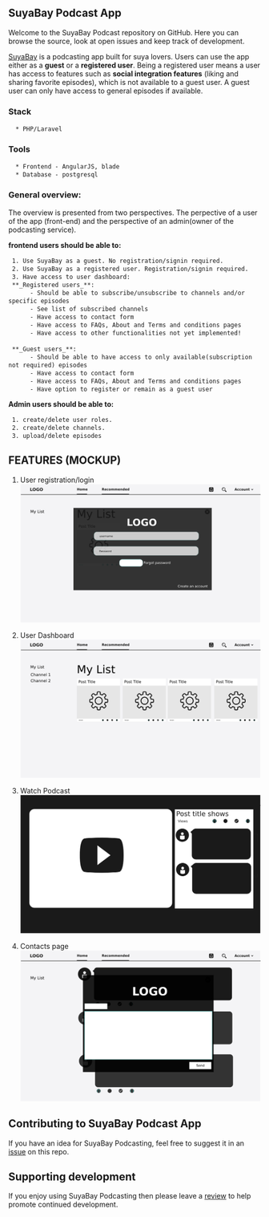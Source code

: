 ## SuyaBay Podcast App

Welcome to the SuyaBay Podcast repository on GitHub. Here you can browse the source, look at open issues and keep track of development.

[SuyaBay](https://www.suyabay.com) is a podcasting app built for suya lovers. Users can use the app either as a **guest** or a **registered user**. Being a registered user means a user has access to features such as **social integration features** (liking and sharing favorite episodes), which is not available to a guest user. A guest user can only have access to general episodes if available.

### Stack
      * PHP/Laravel

### Tools
      * Frontend - AngularJS, blade
      * Database - postgresql

### General overview:
The overview is presented from two perspectives. The perpective of a user of the app (front-end) and the perspective of an admin(owner of the podcasting service).

**frontend users should be able to:**
     
     1. Use SuyaBay as a guest. No registration/signin required.
     2. Use SuyaBay as a registered user. Registration/signin required.
     3. Have access to user dashboard:
     **_Registered users_**:
          - Should be able to subscribe/unsubscribe to channels and/or specific episodes
          - See list of subscribed channels
          - Have access to contact form
          - Have access to FAQs, About and Terms and conditions pages
          - Have access to other functionalities not yet implemented!
          
     **_Guest users_**:
          - Should be able to have access to only available(subscription not required) episodes
          - Have access to contact form
          - Have access to FAQs, About and Terms and conditions pages
          - Have option to register or remain as a guest user

**Admin users should be able to:**
     
     1. create/delete user roles.
     2. create/delete channels.
     3. upload/delete episodes
     


## FEATURES (MOCKUP)
1. User registration/login
![user_registration_signin](screenshots/signup.png "user registration or signin interface")

2. User Dashboard
![user dashboard](screenshots/landingpage.png "user dashboard")

3. Watch Podcast
![user dashboard-watch podcast](screenshots/viewpost.png "user dashboard-watch podcast")

3. Contacts page
![user dashboard-contacts page](screenshots/contact-page-2.png "")

## Contributing to SuyaBay Podcast App
If you have an idea for SuyaBay Podcasting, feel free to suggest it in an [issue](https://www.github.com) on this repo.

## Supporting development
If you enjoy using SuyaBay Podcasting then please leave a [review](http://www.suyabay.com) to help promote continued development.
